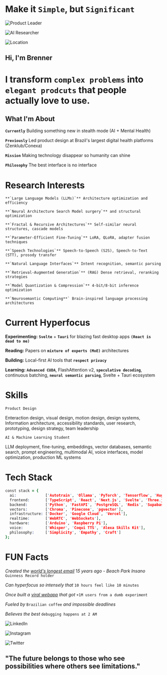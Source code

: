 # Make it `Simple`, but `Significant`

![Product Leader](https://img.shields.io/badge/%F0%9F%9A%80-Product%20Leader%20%7C%2022%2B%20years-grey.svg)

![AI Researcher](https://img.shields.io/badge/%F0%9F%A7%A0-AI%20Researcher%20%7C%20Neurosemantic-grey.svg)

![Location](https://img.shields.io/badge/%F0%9F%93%8D-S%C3%A3o%20Paulo%2C%20Brazil-grey.svg)

## Hi, I'm Brenner

# I transform `complex problems` into `elegant prodcuts` that people actually love to use.

## What I'm About

**`Currently`** Building something new in stealth mode (AI + Mental Health)

**`Previously`** Led product design at Brazil's largest digital health platforms (Zenklub/Conexa)

**`Mission`** Making technology disappear so humanity can shine

**`Philosophy`** The best interface is no interface

# Research Interests
```
**`Large Language Models (LLMs)`** Architecture optimization and efficiency

**`Neural Architecture Search Model surgery`** and structural optimization

**`Fractal & Recursive Architectures`** Self-similar neural structures, cascade models

**`Parameter-Efficient Fine-Tuning`** LoRA, QLoRA, adapter fusion techniques

**`Speech Technologies`** Speech-to-Speech (S2S), Speech-to-Text (STT), prosody transfer

**`Natural Language Interfaces`** Intent recognition, semantic parsing

**`Retrieval-Augmented Generation`** (RAG) Dense retrieval, reranking strategies

**`Model Quantization & Compression`** 4-bit/8-bit inference optimization

**`Neurosemantic Computing**` Brain-inspired language processing architectures
```
# Current Hyperfocus

**Experimenting:** **`Svelte`** + **`Tauri`** for blazing fast desktop apps **`(React is dead to me)`**

**Reading:** Papers on **`mixture of experts (MoE)`** architectures

**Building:** Local-first AI tools that **`respect privacy`**

**Learning:** **`Advanced CUDA`**, FlashAttention v2, **`speculative decoding`**, continuous batching, **`neural semantic parsing`**, Svelte + Tauri ecosystem

# Skills
```
Product Design
```

Enteraction design, visual design, motion design, design systems, Information architecture, accessibility standards, user research, prototyping, design strategy, team leadership
```
AI & Machine Learning Student
```

LLM deployment, fine-tuning, embeddings, vector databases, semantic search, prompt engineering, multimodal AI, voice interfaces, model optimization, production ML systems

# Tech Stack

```prolog
const stack = {
  ai:             ['Autotrain', 'Ollama', 'PyTorch', 'Tensorflow', 'HuggingFace', 'LangChain', 'LM Studio'],
  frontend:       ['TypeScript', 'React', 'Next.js', 'Svelte', 'Three.js', 'Tailwind', 'WebGL','GLSL'],
  backend:        ['Python', 'FastAPI', 'PostgreSQL', 'Redis', 'Supabase'],
  vectors:        ['Chroma', 'Pinecone', 'pgvector'],
  infrastructure: ['Docker', 'Google Cloud', 'Vercel'],
  realtime:       ['WebRTC', 'WebSockets'],
  hardware:       ['Arduino', 'Raspberry Pi'],
  voice:          ['Whisper', 'Coqui TTS', 'Alexa Skills Kit'],
  philosophy:     ['Simplicity', 'Empathy', 'Craft']
};
```

# FUN Facts

*Created the [world's longest email](https://www.meioemensagem.com.br/comunicacao/acao-do-beach-park-propoe-emocao-real)* 1*5 years ago - Beach Park Insano* `Guinness Record holder`

*Can hyperfocus so intensely that* `10 hours feel like 10 minutes`

*Once built a [viral webapp](https://www.awwwards.com/sites/facemother) that got* `+1M users from a dumb experiment`

*Fueled by* `Brazilian coffee` *and impossible deadlines*

*Believes the best* `debugging happens at 2 AM`

![LinkedIn](https://img.shields.io/badge/LinkedIn-0077B5.svg)

![Instagram](https://img.shields.io/badge/Instagram-E4405F.svg)

![Twitter](https://img.shields.io/badge/Twitter-1DA1F2.svg)

## "The future belongs to those who see possibilities where others see limitations."
